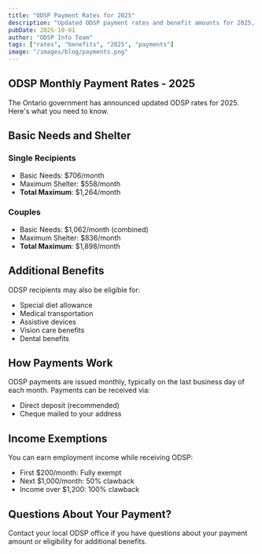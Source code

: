 ```yaml
---
title: "ODSP Payment Rates for 2025"
description: "Updated ODSP payment rates and benefit amounts for 2025, including basic needs, shelter allowances, and additional benefits."
pubDate: 2025-10-01
author: "ODSP Info Team"
tags: ["rates", "benefits", "2025", "payments"]
image: "/images/blog/payments.png"
---
```


## ODSP Monthly Payment Rates - 2025

The Ontario government has announced updated ODSP rates for 2025. Here's what you need to know.

## Basic Needs and Shelter

### Single Recipients

- Basic Needs: $706/month
- Maximum Shelter: $558/month
- **Total Maximum**: $1,264/month

### Couples

- Basic Needs: $1,062/month (combined)
- Maximum Shelter: $836/month
- **Total Maximum**: $1,898/month

## Additional Benefits

ODSP recipients may also be eligible for:

- Special diet allowance
- Medical transportation
- Assistive devices
- Vision care benefits
- Dental benefits

## How Payments Work

ODSP payments are issued monthly, typically on the last business day of each month. Payments can be received via:

- Direct deposit (recommended)
- Cheque mailed to your address

## Income Exemptions

You can earn employment income while receiving ODSP:

- First $200/month: Fully exempt
- Next $1,000/month: 50% clawback
- Income over $1,200: 100% clawback

## Questions About Your Payment?

Contact your local ODSP office if you have questions about your payment amount or eligibility for additional benefits.
